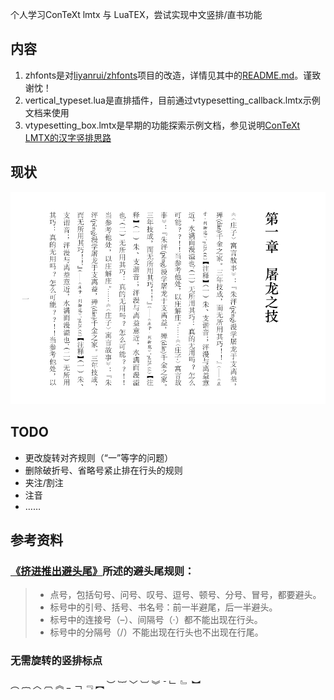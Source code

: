 个人学习ConTeXt lmtx 与 LuaTEX，尝试实现中文竖排/直书功能

## 内容

1. zhfonts是对[liyanrui/zhfonts](https://github.com/liyanrui/zhfonts)项目的改造，详情见其中的[README.md](zhfonts/README)。谨致谢忱！
1. vertical_typeset.lua是直排插件，目前通过vtypesetting_callback.lmtx示例文档来使用
1. vtypesetting_box.lmtx是早期的功能探索示例文档，参见说明[ConTeXt LMTX的汉字竖排思路](htttps://blog.xiiigame.com/2022-01-14-ConTeXt%20LMTX的汉字竖排思路/)

## 现状

![xz](https://github.com/Fusyong/vertical-typesetting/blob/46efdef93eef29619597d1528c2851ae3b252e8d/img/README/2022-02-13-18-50-41.png)

## TODO 

* 更改旋转对齐规则（“一”等字的问题）
* 删除破折号、省略号紧止排在行头的规则
* 夹注/割注
* 注音
* ……

## 参考资料

### [《挤进推出避头尾》](https://www.thetype.com/2018/05/14501/)所述的避头尾规则：

> * 点号，包括句号、问号、叹号、逗号、顿号、分号、冒号，都要避头。
> * 标号中的引号、括号、书名号：前一半避尾，后一半避头。
> * 标号中的连接号（–）、间隔号（·）都不能出现在行头。
> * 标号中的分隔号（/）不能出现在行头也不出现在行尾。

### 无需旋转的竖排标点

︵ ︷ ︿ ︹ ︽ _ ﹁ ﹃ ︻ ︶ ︸ ﹀ ︺ ︾ ˉ ﹂ ﹄ ︼
